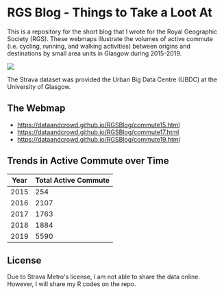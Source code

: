 # RGS Blog - Things to Take a Loot At
This is a repository for the short blog that I wrote for the Royal Geographic Society (RGS).
These webmaps illustrate the volumes of active commute (i.e. cycling, running, and walking activities) between origins and destinations by small area units in Glasgow during 2015-2019.

![](https://i.imgur.com/OQfr1Jt.jpg)

The Strava dataset was provided the Urban Big Data Centre (UBDC) at the University of Glasgow.

## The Webmap

* https://dataandcrowd.github.io/RGSBlog/commute15.html
* https://dataandcrowd.github.io/RGSBlog/commute17.html
* https://dataandcrowd.github.io/RGSBlog/commute19.html

## Trends in Active Commute over Time
| Year | Total Active Commute |
|------|----------------------|
| 2015 | 254                  |
| 2016 | 2107                 |
| 2017 | 1763                 |
| 2018 | 1884                 |
| 2019 | 5590                 |

## License
Due to Strava Metro's license, I am not able to share the data online. However, I will share my R codes on the repo. 

